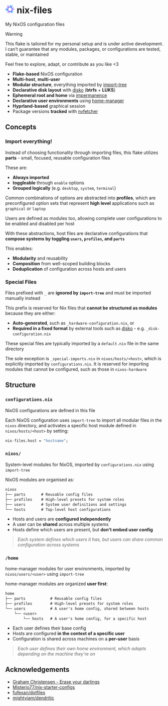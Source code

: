 # <img src="https://raw.githubusercontent.com/Different-Name/nix-files/master/assets/nixoscolorful.svg" height=26> nix-files

My NixOS configuration files

> [!WARNING]
> This flake is tailored for my personal setup and is under active development. I can’t guarantee that any modules, packages, or configurations are tested, stable, or maintained
> 
> Feel free to explore, adapt, or contribute as you like <3

- **Flake-based** NixOS configuration
- **Multi-host**, **multi-user**
- **Modular structure**, everything imported by [import-tree](https://github.com/vic/import-tree)
- **Declarative disk layout** with [disko](https://github.com/nix-community/disko) (**btrfs** + **LUKS**)
- **Ephemeral root and home** via [impermanence](https://github.com/nix-community/impermanence)
- **Declarative user environments** using [home-manager](https://github.com/nix-community/home-manager)
- **Hyprland-based** graphical session
- Package versions **tracked** with [nvfetcher](https://github.com/berberman/nvfetcher)

## Concepts

### Import everything!

Instead of choosing functionality through importing files, this flake utilizes **parts** - small, focused, reusable configuration files

These are:

- **Always imported**
- **toggleable** through `enable` options
- **Grouped logically** (e.g. `desktop`, `system`, `terminal`)

Common combinations of options are abstracted into **profiles**, which are preconfigured option sets that represent **high level** applications such as `graphical` or `laptop`

Users are defined as modules too, allowing complete user configurations to be enabled and disabled per host

With these abstractions, host files are declarative configurations that **compose systems by toggling `users`, `profiles`, and `parts`**

This enables:

- **Modularity** and reusability
- **Composition** from well-scoped building blocks
- **Deduplication** of configuration across hosts and users

### Special Files

Files prefixed with `_` are **ignored by `import-tree`** and must be imported manually instead

This prefix is reserved for Nix files that **cannot be structured as modules** because they are either:

- **Auto-generated**, such as `_hardware-configuration.nix`, or
- **Required in a fixed format** by external tools such as [disko](https://github.com/nix-community/disko) - e.g. `_disk-configuration.nix`

These special files are typically imported by a `default.nix` file in the same directory

The sole exception is `_special-imports.nix` in `nixos/hosts/<host>`, which is explicitly imported by `configurations.nix`. It is reserved for importing modules that cannot be configured, such as those in `nixos-hardware`

## Structure

### `configurations.nix`

NixOS configurations are defined in this file

Each NixOS configuration uses `import-tree` to import all modular files in the `nixos` directory, and activates a specific host module defined in `nixos/hosts/<host>` by setting:

```nix
nix-files.host = "hostname";
```

### `nixos/`

System-level modules for NixOS, imported by `configurations.nix` using `import-tree`

NixOS modules are organised as:

```
nixos
├── parts       # Reusable config files
├── profiles    # High-level presets for system roles
├── users       # System user definitions and settings
└── hosts       # Top-level host configurations
```

- Hosts and users are **configured independently**
- A user can be **shared** across multiple systems
- Hosts define which users are present, but **don't embed user config**

> *Each system defines which users it has, but users can share common configuration across systems*

### `/home`

home-manager modules for user environments, imported by `nixos/users/<user>` using `import-tree`

home-manager modules are organized **user first**:

```
home
├── parts           # Reusable config files
├── profiles        # High-level presets for system roles
└── users           # A user's home config, shared between hosts
    └── <user>
        └── hosts   # A user's home config, for a specific host
```

- Each user defines their base config
- Hosts are configured **in the context of a specific user**
- Configuration is shared across machines on a **per-user** basis

> *Each user defines their own home environment, which adapts depending on the machine they're on*

## Acknowledgements

- [Graham Christensen - Erase your darlings](https://grahamc.com/blog/erase-your-darlings/)
- [Misterio77/nix-starter-configs](https://github.com/Misterio77/nix-starter-configs)
- [fufexan/dotfiles](https://github.com/fufexan/dotfiles)
- [mightyiam/dendritic](https://github.com/mightyiam/dendritic)